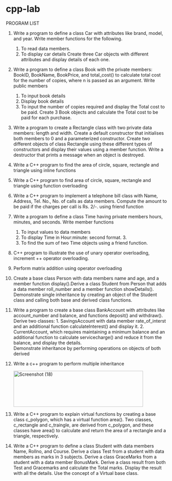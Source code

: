 # cpp-lab


PROGRAM LIST
1.  Write a program to define a class Car with attributes like brand, model, and year. Write member  functions for the following.  
      1. To read data members.
      2. To display car details
Create three Car objects with different attributes and display details of each one.

2. Write a program to define a class Book with the private members: BookID, BookName, BookPrice, and total_cost() to calculate total cost for the number of copies, where n is passed as an argument.  Write public members
      1. To input book details  
      2. Display book details  
      3. To input the number of copies required and display the Total cost to be paid.
Create 3 Book objects and calculate the Total cost to be paid for each purchase.

3. Write a program to create a Rectangle class with two private data members: length and width.  Create a default constructor that initialises both members to 0 and a parameterized constructor.  Create two different objects of class Rectangle using these different types of constructors and display  their values using a member function. Write a destructor that prints a message when an object is  destroyed.

4.  Write a C++ program to find the area of circle, square, rectangle and triangle using inline functions

5. Write a C++ program to find area of circle, square, rectangle and triangle using function  overloading

6.  Write a C++ program to implement a telephone bill class with Name, Address, Tel. No., No. of calls  as data members. Compute the amount to be paid if the charges per call is Rs. 2/-. using friend  function

7.  Write a program to define a class Time having private members hours, minutes, and seconds.  Write member functions
     1. To input values to data members
     2. To display Time in Hour:minute: second format. 3.
     3. To find the sum of two Time objects using a friend function.

8.  C++ program to illustrate the use of unary operator overloading, increment ++ operator  overloading.

9.   Perform matrix addition using operator overloading

10.   Create a base class Person with data members name and age, and a member function display().Derive a class Student from Person that adds a data member roll_number and a member function
showDetails(). Demonstrate single inheritance by creating an object of the Student class and calling  both base and derived class functions.

11.   Write a program to create a base class BankAccount with attributes like account_number and  balance, and functions deposit() and withdraw().
Derive two classes:
     1. SavingsAccount with data member rate_of_interst and an additional function  calculateInterest() and display it.
     2. CurrentAccount, which requires maintaining a minimum balance and an additional  function to calculate servicecharge() and reduce it from the balance, and display the details.  
Demonstrate inheritance by performing operations on objects of both derived

12. Write a c++ program to perform multiple inheritance

    <img width="403" height="112" alt="Screenshot (18)" src="https://github.com/user-attachments/assets/220ab4ad-4efc-4b82-a8ac-07dcaec5d805" />

13.  Write a C++ program to explain virtual functions by creating a base class c_polygon, which has a  virtual function area(). Two classes, c_rectangle and c_traingle, are derived from c_polygon, and  these classes have area() to calculate and return the area of a rectangle and a triangle, respectively.

14.  Write a C++ program to define a class Student with data members Name, Rollno, and Course.  Derive a class Test from a student with data members as marks in 3 subjects. Derive a class  GraceMarks from a student with a data member BonusMark. Derive a class result from both Test and Gracemarks and calculate the Total marks. Display the result with all the details. Use the concept of a  Virtual base class.

